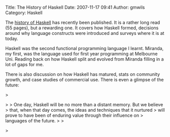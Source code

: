 Title: The History of Haskell
Date: 2007-11-17 09:41
Author: gmwils
Category: Haskell

The [history of Haskell][] has recently been published. It is a rather
long read (55 pages), but a rewarding one. It covers how Haskell formed,
decisions around why language constructs were introduced and surveys
where it is at today.

</p>

Haskell was the second functional programming language I learnt.
Miranda, my first, was the language used for first year programming at
Melbourne Uni. Reading back on how Haskell split and evolved from
Miranda filling in a lot of gaps for me.

</p>

There is also discussion on how Haskell has matured, stats on community
growth, and case studies of commercial use. There is even a glimpse of
the future:

</p>

<p>
> </p>
>
> One day, Haskell will be no more than a distant memory. But we believe
> that, when that day comes, the ideas and techniques that it nurtured
> will prove to have been of enduring value through their influence on
> languages of the future.
>
> </p>
> <p>

</p>

  [history of Haskell]: http://research.microsoft.com/~simonpj/papers/history-of-haskell/index.htm
